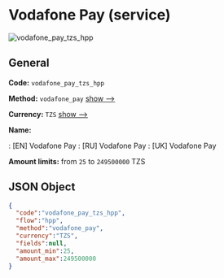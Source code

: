 
# Vodafone Pay (service) 
![vodafone_pay_tzs_hpp](https://static.openfintech.io/payment_methods/vodafone_pay_tzs_hpp/logo.svg?w=400&c=v0.59.26#w200)  

## General 
 
**Code:** `vodafone_pay_tzs_hpp` 
 
**Method:** `vodafone_pay` 
 [show -->](/payment-methods/vodafone_pay/) 
 
**Currency:** `TZS` [show -->](/currencies/TZS/) 
 
**Name:** 
 
:	[EN] Vodafone Pay 
:	[RU] Vodafone Pay 
:	[UK] Vodafone Pay 
 
**Amount limits:** from `25` to `249500000` TZS 

## JSON Object 

```json
{
  "code":"vodafone_pay_tzs_hpp",
  "flow":"hpp",
  "method":"vodafone_pay",
  "currency":"TZS",
  "fields":null,
  "amount_min":25,
  "amount_max":249500000
}
```  
